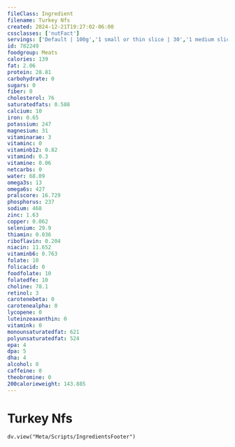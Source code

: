 ```yaml
---
fileClass: Ingredient
filename: Turkey Nfs
created: 2024-12-21T19:27:02-06:00
cssclasses: ['nutFact']
servings: ['Default | 100g','1 small or thin slice | 30','1 medium slice | 60','1 large or thick slice | 85','1 cup, diced, cooked | 135','1 oz, boneless, cooked | 28']
id: 782249
foodgroup: Meats
calories: 139
fat: 2.06
protein: 28.81
carbohydrate: 0
sugars: 0
fiber: 0
cholesterol: 76
saturatedfats: 0.588
calcium: 10
iron: 0.65
potassium: 247
magnesium: 31
vitaminarae: 3
vitaminc: 0
vitaminb12: 0.82
vitamind: 0.3
vitamine: 0.06
netcarbs: 0
water: 68.09
omega3s: 13
omega6s: 427
pralscore: 16.729
phosphorus: 237
sodium: 468
zinc: 1.63
copper: 0.062
selenium: 29.9
thiamin: 0.036
riboflavin: 0.204
niacin: 11.652
vitaminb6: 0.763
folate: 10
folicacid: 0
foodfolate: 10
folatedfe: 10
choline: 78.1
retinol: 3
carotenebeta: 0
carotenealpha: 0
lycopene: 0
luteinzeaxanthin: 0
vitamink: 0
monounsaturatedfat: 621
polyunsaturatedfat: 524
epa: 4
dpa: 5
dha: 4
alcohol: 0
caffeine: 0
theobromine: 0
200calorieweight: 143.885
---
```


# Turkey Nfs

```dataviewjs
dv.view("Meta/Scripts/IngredientsFooter")
```